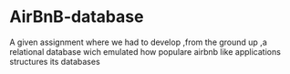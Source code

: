 # AirBnB-database
A given assignment where we had to develop ,from the ground up ,a relational database wich emulated how populare airbnb like applications structures its databases

